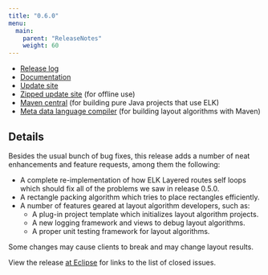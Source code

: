 ```yaml
---
title: "0.6.0"
menu:
  main:
    parent: "ReleaseNotes"
    weight: 60
---
```


* [Release log](https://projects.eclipse.org/projects/modeling.elk/releases/0.6.0)
* [Documentation](https://download.eclipse.org/elk/updates/releases/0.6.0/elk-0.6.0-docs.zip)
* [Update site](https://download.eclipse.org/elk/updates/releases/0.6.0/)
* [Zipped update site](https://download.eclipse.org/elk/updates/releases/0.6.0/elk-0.6.0.zip) (for offline use)
* [Maven central](https://repo.maven.apache.org/maven2/org/eclipse/elk/) (for building pure Java projects that use ELK)
* [Meta data language compiler](https://download.eclipse.org/elk/maven/releases/0.6.0) (for building layout algorithms with Maven)



## Details

Besides the usual bunch of bug fixes, this release adds a number of neat enhancements and feature requests, among them the following:

* A complete re-implementation of how ELK Layered routes self loops which should fix all of the problems we saw in release 0.5.0.
* A rectangle packing algorithm which tries to place rectangles efficiently.
* A number of features geared at layout algorithm developers, such as:
    * A plug-in project template which initializes layout algorithm projects.
    * A new logging framework and views to debug layout algorithms.
    * A proper unit testing framework for layout algorithms.

Some changes may cause clients to break and may change layout results.

View the release [at Eclipse](https://projects.eclipse.org/projects/modeling.elk/releases/0.6.0) for links to the list of closed issues.
